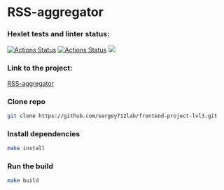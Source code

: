 # RSS-aggregator
### Hexlet tests and linter status:
[![Actions Status](https://github.com/sergey712lab/frontend-project-lvl3/workflows/hexlet-check/badge.svg)](https://github.com/sergey712lab/frontend-project-lvl3/actions)
[![Actions Status](https://github.com/sergey712lab/frontend-project-lvl3/workflows/Super-Linter/badge.svg)](https://github.com/sergey712lab/frontend-project-lvl3/actions)
<a href="https://codeclimate.com/github/sergey712lab/frontend-project-lvl3/maintainability"><img src="https://api.codeclimate.com/v1/badges/e9d482726256918ae38a/maintainability" /></a>
### Link to the project:
[RSS-aggregator](https://frontend-project-lvl3-j8c2xhbzw-sergey712lab.vercel.app)

### Clone repo
```sh
git clone https://github.com/sergey712lab/frontend-project-lvl3.git
```
### Install dependencies
```sh
make install
```

### Run the build
```sh
make build
```
